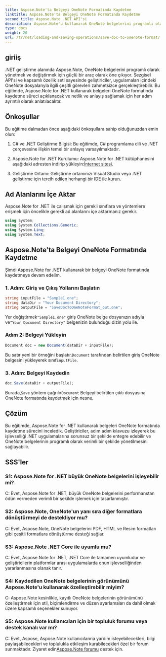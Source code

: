 ```yaml
---
title: Aspose.Note'ta Belgeyi OneNote Formatında Kaydetme
linktitle: Aspose.Note'ta Belgeyi OneNote Formatında Kaydetme
second_title: Aspose.Note .NET API'si
description: Aspose.Note'u kullanarak OneNote belgelerini programlı olarak .NET'te nasıl kaydedeceğinizi öğrenin. Kod örnekleri içeren adım adım eğitim.
type: docs
weight: 20
url: /tr/net/loading-and-saving-operations/save-doc-to-onenote-format/
---
```

## giriiş

.NET geliştirme alanında Aspose.Note, OneNote belgelerini programlı olarak yönetmek ve değiştirmek için güçlü bir araç olarak öne çıkıyor. Sezgisel API'si ve kapsamlı özellik seti sayesinde geliştiriciler, uygulamaları içindeki OneNote dosyalarıyla ilgili çeşitli görevleri zahmetsizce gerçekleştirebilir. Bu eğitimde, Aspose.Note for .NET kullanarak belgeleri OneNote formatında kaydetme süreci açıklanacak ve netlik ve anlayış sağlamak için her adım ayrıntılı olarak anlatılacaktır.

## Önkoşullar

Bu eğitime dalmadan önce aşağıdaki önkoşullara sahip olduğunuzdan emin olun:

1. C# ve .NET Geliştirme Bilgisi: Bu eğitimde, C# programlama dili ve .NET çerçevesine ilişkin temel bir anlayış varsayılmaktadır.

2. Aspose.Note for .NET Kurulumu: Aspose.Note for .NET kütüphanesini aşağıdaki adresten indirip yükleyin:[İnternet sitesi](https://releases.aspose.com/note/net/).

3. Geliştirme Ortamı: Geliştirme ortamınızı Visual Studio veya .NET geliştirme için tercih edilen herhangi bir IDE ile kurun.

## Ad Alanlarını İçe Aktar

Aspose.Note for .NET ile çalışmak için gerekli sınıflara ve yöntemlere erişmek için öncelikle gerekli ad alanlarını içe aktarmanız gerekir.

```csharp
using System;
using System.Collections.Generic;
using System.Linq;
using System.Text;
```

## Aspose.Note'ta Belgeyi OneNote Formatında Kaydetme

Şimdi Aspose.Note for .NET kullanarak bir belgeyi OneNote formatında kaydetmeye devam edelim.

### 1. Adım: Giriş ve Çıkış Yollarını Başlatın

```csharp
string inputFile = "Sample1.one";
string dataDir = "Your Document Directory";
string outputFile = "SaveDocToOneNoteFormat_out.one";
```

 Yer değiştirmek`"Sample1.one"` giriş OneNote belge dosyanızın adıyla ve`"Your Document Directory"` belgenizin bulunduğu dizin yolu ile.

### Adım 2: Belgeyi Yükleyin

```csharp
Document doc = new Document(dataDir + inputFile);
```

 Bu satır yeni bir örneğini başlatır.`Document` tarafından belirtilen giriş OneNote belgesini yükleyerek sınıf`inputFile`.

### 3. Adım: Belgeyi Kaydedin

```csharp
doc.Save(dataDir + outputFile);
```

 Burada,`Save` yöntem çağrılır`Document` Belgeyi belirtilen çıktı dosyasına OneNote formatında kaydetmek için nesne.

## Çözüm

Bu eğitimde, Aspose.Note for .NET kullanarak belgeleri OneNote formatında kaydetme sürecini inceledik. Geliştiriciler, adım adım kılavuzu izleyerek bu işlevselliği .NET uygulamalarına sorunsuz bir şekilde entegre edebilir ve OneNote belgelerinin programlı olarak verimli bir şekilde yönetilmesini sağlayabilir.

## SSS'ler

### S1: Aspose.Note for .NET büyük OneNote belgelerini işleyebilir mi?

C: Evet, Aspose.Note for .NET, büyük OneNote belgelerini performanstan ödün vermeden verimli bir şekilde işlemek için tasarlanmıştır.

### S2: Aspose.Note, OneNote'un yanı sıra diğer formatlara dönüştürmeyi de destekliyor mu?

C: Evet, Aspose.Note, OneNote belgelerini PDF, HTML ve Resim formatları gibi çeşitli formatlara dönüştürme desteği sağlar.

### S3: Aspose.Note .NET Core ile uyumlu mu?

C: Evet, Aspose.Note for .NET, .NET Core ile tamamen uyumludur ve geliştiricilerin platformlar arası uygulamalarda onun işlevselliğinden yararlanmasına olanak tanır.

### S4: Kaydedilen OneNote belgelerinin görünümünü Aspose.Note'u kullanarak özelleştirebilir miyim?

C: Aspose.Note kesinlikle, kayıtlı OneNote belgelerinin görünümünü özelleştirmek için stil, biçimlendirme ve düzen ayarlamaları da dahil olmak üzere kapsamlı seçenekler sunuyor.

### S5: Aspose.Note kullanıcıları için bir topluluk forumu veya destek kanalı var mı?

 C: Evet, Aspose, Aspose.Note kullanıcılarına yardım isteyebilecekleri, bilgi paylaşabilecekleri ve toplulukla etkileşim kurabilecekleri özel bir forum sunmaktadır. Ziyaret edin[Aspose.Note forumu](https://forum.aspose.com/c/note/28) destek için.